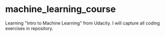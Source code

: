 # machine_learning_course
Learning "Intro to Machine Learning" from Udacity. I will capture all coding exercises in repository.
